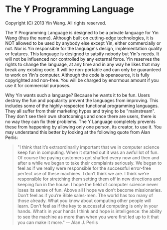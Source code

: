 # The Y Programming Language

Copyright (C) 2013 Yin Wang. All rights reserved.

The Y Programming Language is designed to be a private language for Yin Wang
(thus the name). Although built on cutting-edge technologies, it is NOT allowed
to be used by anybody else except Yin, either commercially or not. Nor is Yin
responsible for the language's design, implementation quality or features. This
language is designed to satsify nobody but Yin's needs. It will not be
influenced nor controlled by any external force. Yin reserves the rights to
change the language, at any time and in any way he likes that may break any
existing code. It will be non-portable and can only be guaranteed to work on
Yin's computer. Although the code is opensource, it is fully copyrighted and
non-free. You will be charged by enormous amount if you use it for commercial
purposes.

Why Yin wants such a language? Because he wants it to be fun. Users destroy the
fun and popularity prevent the languages from improving. This includes some of
the highly-respected functional programming languages. They all suffer from
their marketing hypes and trying to be "mainstream". They don't see their own
shortcomings and once there are users, there is no way they can fix their
problems. The Y Language completely prevents these from happening by allowing
only one person, its creator, to use it. You may understand this better by
looking at the following quote from Alan Perlis:

> "I think that it’s extraordinarily important that we in computer science keep
> fun in computing. When it started out it was an awful lot of fun. Of course
> the paying customers got shafted every now and then and after a while we began
> to take their complaints seriously. We began to feel as if we really were
> responsible for the successful error-free perfect use of these machines. I
> don’t think we are. I think we’re responsible for stretching them setting them
> off in new directions and keeping fun in the house. I hope the ﬁeld of
> computer science never loses its sense of fun. Above all I hope we don’t
> become missionaries. Don’t feel as if you’re Bible sales-men. The world has
> too many of those already. What you know about computing other people will
> learn. Don’t feel as if the key to successful computing is only in your hands.
> What’s in your hands I think and hope is intelligence: the ability to see the
> machine as more than when you were ﬁrst led up to it that you can make it
> more." -- Alan J. Perlis
